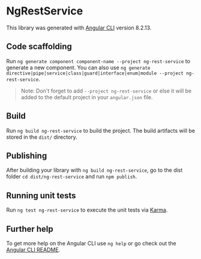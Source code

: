 # NgRestService

This library was generated with [Angular CLI](https://github.com/angular/angular-cli) version 8.2.13.

## Code scaffolding

Run `ng generate component component-name --project ng-rest-service` to generate a new component. You can also use `ng generate directive|pipe|service|class|guard|interface|enum|module --project ng-rest-service`.
> Note: Don't forget to add `--project ng-rest-service` or else it will be added to the default project in your `angular.json` file. 

## Build

Run `ng build ng-rest-service` to build the project. The build artifacts will be stored in the `dist/` directory.

## Publishing

After building your library with `ng build ng-rest-service`, go to the dist folder `cd dist/ng-rest-service` and run `npm publish`.

## Running unit tests

Run `ng test ng-rest-service` to execute the unit tests via [Karma](https://karma-runner.github.io).

## Further help

To get more help on the Angular CLI use `ng help` or go check out the [Angular CLI README](https://github.com/angular/angular-cli/blob/master/README.md).

